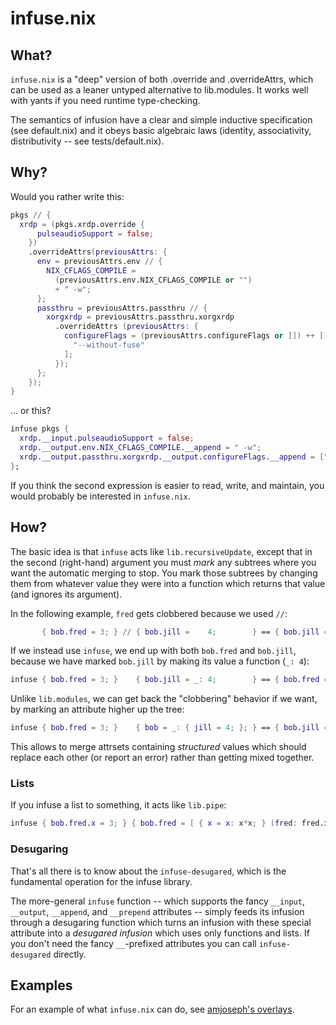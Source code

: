 # infuse.nix

## What?

`infuse.nix` is a "deep" version of both .override and .overrideAttrs, which can
be used as a leaner untyped alternative to lib.modules.  It works well with
yants if you need runtime type-checking.

The semantics of infusion have a clear and simple inductive specification (see
default.nix) and it obeys basic algebraic laws (identity, associativity,
distributivity -- see tests/default.nix).

## Why?

Would you rather write this:

```nix
pkgs // {
  xrdp = (pkgs.xrdp.override {
      pulseaudioSupport = false;
    })
    .overrideAttrs(previousAttrs: {
      env = previousAttrs.env // {
        NIX_CFLAGS_COMPILE =
          (previousAttrs.env.NIX_CFLAGS_COMPILE or "")
          + " -w";
      };
      passthru = previousAttrs.passthru // {
        xorgxrdp = previousAttrs.passthru.xorgxrdp
          .overrideAttrs (previousAttrs: {
            configureFlags = (previousAttrs.configureFlags or []) ++ [
              "--without-fuse"
            ];
          });
      };
    });
}
```

... or this?

```nix
infuse pkgs {
  xrdp.__input.pulseaudioSupport = false;
  xrdp.__output.env.NIX_CFLAGS_COMPILE.__append = " -w";
  xrdp.__output.passthru.xorgxrdp.__output.configureFlags.__append = ["--without-fuse"];
};
```

If you think the second expression is easier to read, write, and maintain, you
would probably be interested in `infuse.nix`.

## How?

The basic idea is that `infuse` acts like `lib.recursiveUpdate`, except that in
the second (right-hand) argument you must *mark* any subtrees where you want the
automatic merging to stop.  You mark those subtrees by changing them from
whatever value they were into a function which returns that value (and ignores
its argument).

In the following example, `fred` gets clobbered because we used `//`:

```nix
       { bob.fred = 3; } // { bob.jill =    4;        } == { bob.jill = 4; }
```

If we instead use `infuse`, we end up with both `bob.fred` and `bob.jill`,
because we have marked `bob.jill` by making its value a function (`_: 4`):

```nix
infuse { bob.fred = 3; }    { bob.jill = _: 4;        } == { bob.fred = 3; bob.jill = 4; }
```

Unlike `lib.modules`, we can get back the "clobbering" behavior if we want, by
marking an attribute higher up the tree:

```nix
infuse { bob.fred = 3; }    { bob = _: { jill = 4; }; } == { bob.jill = 4; }
```

This allows to merge attrsets containing *structured* values which should
replace each other (or report an error) rather than getting mixed together.

### Lists

If you infuse a list to something, it acts like `lib.pipe`:

```nix
infuse { bob.fred.x = 3; } { bob.fred = [ { x = x: x*x; } (fred: fred.x+1) ]; }) == { bob.fred = 10; }
```

### Desugaring

That's all there is to know about the `infuse-desugared`, which is the
fundamental operation for the infuse library.

The more-general `infuse` function -- which supports the fancy `__input`,
`__output`, `__append`, and `__prepend` attributes -- simply feeds its infusion
through a desugaring function which turns an infusion with these special
attribute into a *desugared infusion* which uses only functions and lists.  If
you don't need the fancy `__`-prefixed attributes you can call
`infuse-desugared` directly.

## Examples

For an example of what `infuse.nix` can do, see [amjoseph's overlays](example.md).
